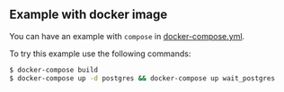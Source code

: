 ## Example with docker image

You can have an example with `compose` in [docker-compose.yml](./docker-compose.yml).

To try this example use the following commands:

```sh
$ docker-compose build
$ docker-compose up -d postgres && docker-compose up wait_postgres
```